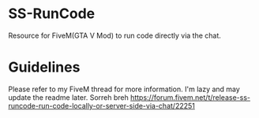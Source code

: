 # SS-RunCode
Resource for FiveM(GTA V Mod) to run code directly via the chat.

# Guidelines
Please refer to my FiveM thread for more information. I'm lazy and may update the readme later. Sorreh breh
https://forum.fivem.net/t/release-ss-runcode-run-code-locally-or-server-side-via-chat/22251
